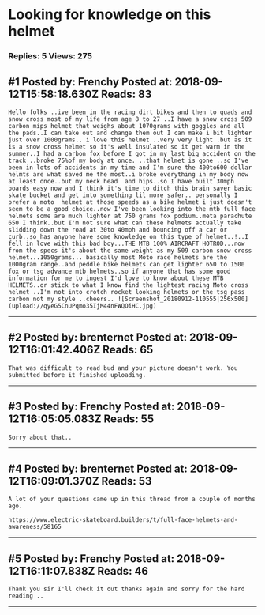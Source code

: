 # Looking for knowledge on this helmet

### Replies: 5 Views: 275

## \#1 Posted by: Frenchy Posted at: 2018-09-12T15:58:18.630Z Reads: 83

```
Hello folks ..ive been in the racing dirt bikes and then to quads and snow cross most of my life from age 8 to 27 ..I have a snow cross 509 carbon mips helmet that weighs about 1070grams with goggles and all the pads..I can take out and change them out I can make i bit lighter just over 1000grams.. i love this helmet ..very very light .but as it is a snow cross helmet so it's well insulated so it get warm in the summer..I had a carbon fox before I got in my last big accident on the track ..broke 75%of my body at once. ..that helmet is gone ..so I've been in lots of accidents in my time and I'm sure the 400to600 dollar helmts are what saved me the most..i broke everything in my body now at least once..but my neck head  and hips..so I have built 30mph boards easy now and I think it's time to ditch this brain saver basic skate bucket and get into something lil more safer.. personally I prefer a moto  helmet at those speeds as a bike helmet i just doesn't seem to be a good choice..now I've been looking into the mtb full face helmets some are much lighter at 750 grams fox podium..meta parachute 650 I think..but I'm not sure what can these helmets actually take slidding down the road at 30to 40mph and bouncing off a car or curb..so has anyone have some knowledge on this type of helmet..!..I fell in love with this bad boy...THE MTB 100% AIRCRAFT HOTROD...now from the specs it's about the same weight as my 509 carbon snow cross helmet...1050grams... basically most Moto race helmets are the 1000gram range..and peddle bike helmets can get lighter 650 to 1500 fox or tsg advance mtb helmets..so if anyone that has some good information for me to ingest I'd love to know about these MTB HELMETS..or stick to what I know find the lightest racing Moto cross helmet ..I'm not into crotch rocket looking helmets or the tsg pass carbon not my style ..cheers.. ![Screenshot_20180912-110555|256x500](upload://qyeG5CnUPqmo35IjM44nFWQOiHC.jpg)
```

---
## \#2 Posted by: brenternet Posted at: 2018-09-12T16:01:42.406Z Reads: 65

```
That was difficult to read bud and your picture doesn't work. You submitted before it finished uploading.
```

---
## \#3 Posted by: Frenchy Posted at: 2018-09-12T16:05:05.083Z Reads: 55

```
Sorry about that..
```

---
## \#4 Posted by: brenternet Posted at: 2018-09-12T16:09:01.370Z Reads: 53

```
A lot of your questions came up in this thread from a couple of months ago.

https://www.electric-skateboard.builders/t/full-face-helmets-and-awareness/58165
```

---
## \#5 Posted by: Frenchy Posted at: 2018-09-12T16:11:07.838Z Reads: 46

```
Thank you sir I'll check it out thanks again and sorry for the hard reading ..
```

---
